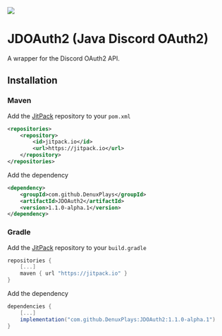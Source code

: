 [![](https://jitpack.io/v/DenuxPlays/JDOAuth2.svg)](https://jitpack.io/#DenuxPlays/JDOAuth2)
# JDOAuth2 (Java Discord OAuth2)

A wrapper for the Discord OAuth2 API.


## Installation

### Maven

Add the [JitPack](https://jitpack.io/) repository to your `pom.xml`
```xml
<repositories>
    <repository>
        <id>jitpack.io</id>
        <url>https://jitpack.io</url>
    </repository>
</repositories>
```

Add the dependency
```xml
<dependency> 
    <groupId>com.github.DenuxPlays</groupId> 
    <artifactId>JDOAuth2</artifactId> 
    <version>1.1.0-alpha.1</version> 
</dependency>
```

### Gradle

Add the [JitPack](https://jitpack.io/) repository to your `build.gradle`
```gradle
repositories { 
    [...]
    maven { url "https://jitpack.io" } 
}
```

Add the dependency
```gradle
dependencies {
    [...]
    implementation("com.github.DenuxPlays:JDOAuth2:1.1.0-alpha.1")
}
```
